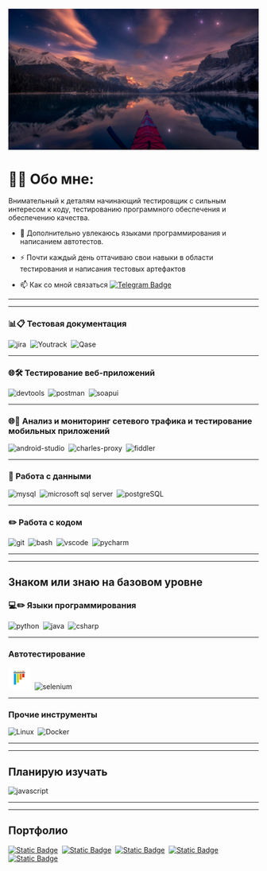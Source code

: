 ![Header](https://github.com/trudoviebudni/trudoviebudni/blob/main/assets/header.jpg)

# :man_technologist: Обо мне:
Внимательный к деталям начинающий тестировщик с сильным интересом к коду, тестированию программного обеспечения и обеспечению качества.

- :telescope: Дополнительно увлекаюсь языками программирования и написанием автотестов.

- :zap: Почти каждый день оттачиваю свои навыки в области тестирования и написания тестовых артефактов

- :mailbox: Как со мной связаться [![Telegram Badge](https://img.shields.io/badge/Telegram-blue?logo=telegram&logoColor=white&style=for-the-badge)](https://t.me/Trudoviebudn1)

---
---

### 📊📋 Тестовая документация

<div>
    <img src="https://cdn.jsdelivr.net/gh/devicons/devicon/icons/jira/jira-original.svg" title="jira" alt="jira" width="40" height="40"/>&nbsp;
    <img src="https://upload.wikimedia.org/wikipedia/commons/8/8d/YouTrack_Icon.svg" title="Youtrack" alt="Youtrack" width="40" height="40"/>&nbsp;
    <img src="https://d36r73waboa44k.cloudfront.net/2023/09/qase-logo-blog.png" title="Qase" alt="Qase" width="80" height="40">&nbsp;
</div>

---

### 🌐🛠️ Тестирование веб-приложений

<div>
    <img src="https://d33wubrfki0l68.cloudfront.net/38b5c953a4667366685d55db55d057c86db1fc54/a0fdc/static/acae6b24d940347661ca901ea07f47c1/chrome-dev-logo-icon.png" title="devtools" alt="devtools" width="40" height="40"/>&nbsp;
    <img src="https://seeklogo.com/images/P/postman-logo-0087CA0D15-seeklogo.com.png" title="postman" alt="postman" width="40" height="40"/>&nbsp;
    <img src="https://d4.alternativeto.net/aXsE5ey5ZebVjOG2s6dUHTf_k2rAhdrbg_HcJhIYq4w/rs:fill:280:280:0/g:ce:0:0/YWJzOi8vZGlzdC9pY29ucy9zb2FwdWlfMjEzMzExLnBuZw.png" title="soapui" alt="soapui" width="44" height="43"/>&nbsp;
</div>

---

### 🌐📱 Анализ и мониторинг сетевого трафика и тестирование мобильных приложений

<div>
  <img src="https://cdn.jsdelivr.net/gh/devicons/devicon/icons/androidstudio/androidstudio-original.svg" title="android-studio" alt="android-studio" width="40" height="40"/>&nbsp;
  <img src="https://cdn.icon-icons.com/icons2/3053/PNG/512/charles_proxy_macos_bigsur_icon_190302.png" title="charles-proxy" alt="charles-proxy" width="40" height="40"/>&nbsp;
  <img src="https://static-00.iconduck.com/assets.00/fiddler-icon-512x512-rxak528l.png" title="fiddler" alt="fiddler" width="40" height="40"/>&nbsp;
</div>

---

### 💾 Работа с данными

<div>
  <img src="https://cdn.jsdelivr.net/gh/devicons/devicon/icons/mysql/mysql-original.svg" title="mysql" alt="mysql" width="40" height="40"/>&nbsp;
  <img src="https://img.icons8.com/?size=256&id=laYYF3dV0Iew&format=png" title="microsoft sql server" alt="microsoft sql server" width="40" height="40"/>&nbsp;
  <img src="https://icon-icons.com/icons2/2415/PNG/512/postgresql_plain_wordmark_logo_icon_146390.png" title="postgreSQL" alt="postgreSQL" width="40" height="40"/>&nbsp;
</div>


---

### ✏️ Работа с кодом

<div>
  <img src="https://cdn.jsdelivr.net/gh/devicons/devicon/icons/git/git-original.svg" title="git" alt="git" width="40" height="40"/>&nbsp;
  <img src="https://upload.wikimedia.org/wikipedia/commons/thumb/4/4b/Bash_Logo_Colored.svg/1024px-Bash_Logo_Colored.svg.png?20180723054350" title="bash" alt="bash" width="40" height="40"/>&nbsp;
  <img src="https://cdn.jsdelivr.net/gh/devicons/devicon/icons/vscode/vscode-original.svg" title="vscode" alt="vscode" width="40" height="40"/>&nbsp;
  <img src="https://pics.freeicons.io/uploads/icons/png/11951723851551942290-512.png" title="pycharm" alt="pycharm" width="40" height="40"/>&nbsp;
</div>

---
---

## Знаком или знаю на базовом уровне

### 💻✏️ Языки программирования

<div>
    <img src="https://icon-icons.com/icons2/2699/PNG/512/python_vertical_logo_icon_168039.png" title="python" alt="python" width="45" height="45"/>&nbsp;
    <img src="https://icon-icons.com/icons2/2415/PNG/512/java_plain_wordmark_logo_icon_146457.png" title="java" alt="java" width="55" height="50"/>&nbsp;
    <img src="https://cdn.iconscout.com/icon/free/png-512/free-csharp-2-1175242.png?f=webp&w=256" title="csharp" alt="csharp" width="45" height="45"/>&nbsp;
</div>

---

### Автотестирование

<div>
    <img src="https://raw.githubusercontent.com/devicons/devicon/6910f0503efdd315c8f9b858234310c06e04d9c0/icons/pytest/pytest-original.svg" title="pytest" alt="pytest" width="45" height="45"/>&nbsp;
    <img src="https://pics.freeicons.io/uploads/icons/png/15484977381551942825-64.png" title="selenium" alt="selenium" width="35" height="40"/>&nbsp;
</div>

---

### Прочие инструменты

<div>
    <img src="https://cdn-icons-png.flaticon.com/512/183/183319.png" title="Linux" alt="Linux" width="40" height="40"/>&nbsp;
    <img src="https://cdn-icons-png.flaticon.com/512/5969/5969059.png" title="Docker" alt="Docker" width="40" height="40"/>&nbsp;
</div>

---
---

## Планирую изучать

 <img src="https://cdn.iconscout.com/icon/free/png-512/free-javascript-24-1174950.png?f=webp&w=256" title="javascript" alt="javascript" width="45" height="45"/>&nbsp;

---
---

## Портфолио

<div>
  <a href="https://github.com/trudoviebudni/check-lists"><img alt="Static Badge" src="https://img.shields.io/badge/Check--lists-A9EE09?style=for-the-badge"></a>&nbsp;
  <a href="https://github.com/trudoviebudni/test-cases"><img alt="Static Badge" src="https://img.shields.io/badge/Test--cases-EEC717?style=for-the-badge"></a>&nbsp;
  <a href="https://github.com/trudoviebudni/api/tree/main"><img alt="Static Badge" src="https://img.shields.io/badge/API-EEA838?style=for-the-badge"></a>&nbsp;
  <a href="https://github.com/trudoviebudni/bug-reports"><img alt="Static Badge" src="https://img.shields.io/badge/Bug--reports-EE8F00?style=for-the-badge"></a>&nbsp;
  <a href="https://github.com/trudoviebudni/auto-test-project/tree/main"><img alt="Static Badge" src="https://img.shields.io/badge/Auto--tests-EE6521?style=for-the-badge"></a>&nbsp;
</div>

